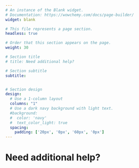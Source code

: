 ```yaml
---
# An instance of the Blank widget.
# Documentation: https://wowchemy.com/docs/page-builder/
widget: blank

# This file represents a page section.
headless: true

# Order that this section appears on the page.
weight: 30

# Section title
# title: Need additional help?

# Section subtitle
subtitle: 


# Section design
design:
  # Use a 1-column layout
  columns: "1"
  # Use a dark navy background with light text.
  #background:
  #  color: 'navy'
  #  text_color_light: true
  spacing:
    padding: ['20px', '0px', '60px', '0px']
---
```


<div class="section-heading col-12 mb-3 text-center">
    <h1 class="mb-0" id="needhelp">Need additional help?</h1>
</div>
<script charset="utf-8" type="text/javascript" src="//js-eu1.hsforms.net/forms/v2.js"></script>
<script>
  hbspt.forms.create({
	region: "eu1",
	portalId: "25488729",
	formId: "010ecef9-9d4f-4b50-8a1e-9b282f04037b"
});
</script>


